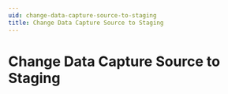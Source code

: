 ```yaml
---
uid: change-data-capture-source-to-staging
title: Change Data Capture Source to Staging
---
```

# Change Data Capture Source to Staging

<!-- TODO: placeholder for content for CDC sourcing -->